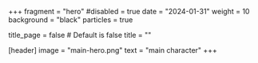 +++
fragment = "hero"
#disabled = true
date = "2024-01-31"
weight = 10
background = "black"
particles = true

title_page = false # Default is false
title = ""

[header]
  image = "main-hero.png"
  text = "main character"
+++
